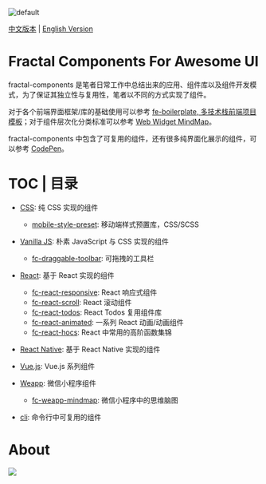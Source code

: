 ![default](https://user-images.githubusercontent.com/5803001/40461033-032dbeae-5f3c-11e8-8556-344bfe8ebefe.png)

[中文版本](./README.md) | [English Version](./REAMDE-en.md)

# Fractal Components For Awesome UI

fractal-components 是笔者日常工作中总结出来的应用、组件库以及组件开发模式，为了保证其独立性与复用性，笔者以不同的方式实现了组件。

对于各个前端界面框架/库的基础使用可以参考 [fe-boilerplate, 多技术栈前端项目模板](https://github.com/wxyyxc1992/fe-boilerplate)；对于组件层次化分类标准可以参考 [Web Widget MindMap](https://parg.co/oC3)。

fractal-components 中包含了可复用的组件，还有很多纯界面化展示的组件，可以参考 [CodePen](https://codepen.io/dashboard/)。

# TOC | 目录

* [CSS](./css): 纯 CSS 实现的组件

  * [mobile-style-preset](./css/mobile-style-preset): 移动端样式预置库，CSS/SCSS

* [Vanilla JS](./vanilla): 朴素 JavaScript 与 CSS 实现的组件

  * [fc-draggable-toolbar](./vanilla/fc-draggable-toolbar): 可拖拽的工具栏

* [React](./react): 基于 React 实现的组件

  * [fc-react-responsive](./react/fc-react-responsive): React 响应式组件
  * [fc-react-scroll](./react/fc-react-scroll): React 滚动组件
  * [fc-react-todos](./react/fc-react-todos): React Todos 复用组件库
  * [fc-react-animated](./react/fc-react-animated): 一系列 React 动画/动画组件
  * [fc-react-hocs](./react/fc-react-hocs): React 中常用的高阶函数集锦

* [React Native](./react-native): 基于 React Native 实现的组件

* [Vue.js](./vue): Vue.js 系列组件

* [Weapp](./weapp): 微信小程序组件

  * [fc-weapp-mindmap](./weapp/fc-weapp-mindmap): 微信小程序中的思维脑图

* [cli](./cli): 命令行中可复用的组件


# About

![](https://coding.net/u/hoteam/p/Cache/git/raw/master/2017/6/1/fractal-components-icon.png)
